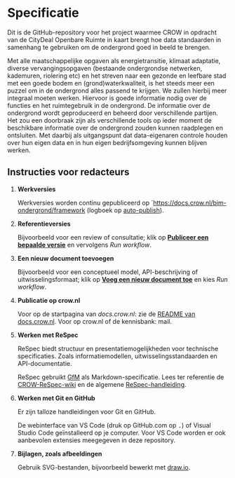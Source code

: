 # Specificatie

Dit is de GitHub-repository voor het project waarmee CROW in opdracht van de CityDeal Openbare Ruimte in kaart brengt hoe data standaarden in samenhang te gebruiken om de ondergrond goed in beeld te brengen. 

Met alle maatschappelijke opgaven als energietransitie, klimaat adaptatie, diverse vervangingsopgaven (bestaande ondergrondse netwerken, kademuren, riolering etc) en het streven naar een gezonde en leefbare stad met een goede bodem en (grond)waterkwaliteit, is het steeds meer een puzzel om in de ondergrond alles passend te krijgen. We zullen hierbij meer integraal moeten werken. Hiervoor is goede informatie nodig over de functies en het ruimtegebruik in de ondergrond.
De informatie over de ondergrond wordt geproduceerd en beheerd door verschillende partijen.  Het zou een doorbraak zijn als verschillende tools op ieder moment de beschikbare informatie over de ondergrond zouden kunnen raadplegen en ontsluiten. Met daarbij als uitgangspunt dat data-eigenaren controle houden over hun eigen data en in hun eigen bedrijfsomgeving kunnen blijven werken.

## Instructies voor redacteurs

1. **Werkversies**

   Werkversies worden continu gepubliceerd op `https://docs.crow.nl/bim-ondergrond/framework (logboek op [auto-publish]).

2. **Referentieversies**

   Bijvoorbeeld voor een review of consultatie; klik op [**Publiceer een bepaalde versie**](lifecycle) en vervolgens _Run workflow_.

3. **Een nieuw document toevoegen**

   Bijvoorbeeld voor een conceptueel model, API-beschrijving of uitwisselingsformaat; klik op [**Voeg een nieuw document toe**](add-doc) en kies _Run workflow_.

4. **Publicatie op crow.nl**

   Voor op de startpagina van _docs.crow.nl_: zie de [README van docs.crow.nl][publiceer-readme].
   Voor op crow.nl of de kennisbank: mail.

5. **Werken met ReSpec**

   ReSpec biedt structuur en presentatiemogelijkheden voor technische specificaties.
   Zoals informatiemodellen, uitwisselingsstandaarden en API-documentatie.

   ReSpec gebruikt [GfM](https://github.github.com/gfm/) als Markdown-specificatie.
   Lees ter referentie de [CROW-ReSpec-wiki] en de algemene [ReSpec-handleiding].

6. **Werken met Git en GitHub**

   Er zijn talloze handleidingen voor Git en GitHub.

   De webinterface van VS Code (druk op GitHub.com op <kbd>.</kbd>) of
   Visual Studio Code geïnstalleerd op je computer.
   Voor VS Code worden er ook aanbevolen extensies meegegeven in deze repository.

7. **Bijlagen, zoals afbeeldingen**

   Gebruik SVG-bestanden, bijvoorbeeld bewerkt met [draw.io](https://app.diagrams.net/).

[add-doc]: actions/workflows/add-doc.yaml
[auto-publish]: actions/workflows/auto-publish.yaml
[lifecycle]: actions/workflows/lifecycle.yaml
[publiceer-readme]: https://github.com/stichting-crow/stichting-crow.github.io/blob/main/README.md#publiceren
[crow-respec-wiki]: https://github.com/stichting-crow/respec/wiki
[respec-handleiding]: https://respec.org/docs/
